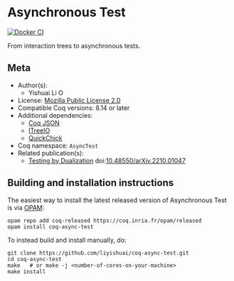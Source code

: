 <!---
This file was generated from `meta.yml`, please do not edit manually.
Follow the instructions on https://github.com/coq-community/templates to regenerate.
--->
# Asynchronous Test

[![Docker CI][docker-action-shield]][docker-action-link]

[docker-action-shield]: https://github.com/liyishuai/coq-async-test/workflows/Docker%20CI/badge.svg?branch=master
[docker-action-link]: https://github.com/liyishuai/coq-async-test/actions?query=workflow:"Docker%20CI"




From interaction trees to asynchronous tests.

## Meta

- Author(s):
  - Yishuai Li [<img src="https://zenodo.org/static/img/orcid.svg" height="14px" alt="ORCID logo" />](https://orcid.org/0000-0002-5728-5903)
- License: [Mozilla Public License 2.0](LICENSE)
- Compatible Coq versions: 8.14 or later
- Additional dependencies:
  - [Coq JSON](https://github.com/liyishuai/coq-json)
  - [ITreeIO](https://github.com/Lysxia/coq-itree-io)
  - [QuickChick](https://github.com/QuickChick/QuickChick/)
- Coq namespace: `AsyncTest`
- Related publication(s):
  - [Testing by Dualization](https://repository.upenn.edu/edissertations/5376) doi:[10.48550/arXiv.2210.01047](https://doi.org/10.48550/arXiv.2210.01047)

## Building and installation instructions

The easiest way to install the latest released version of Asynchronous Test
is via [OPAM](https://opam.ocaml.org/doc/Install.html):

```shell
opam repo add coq-released https://coq.inria.fr/opam/released
opam install coq-async-test
```

To instead build and install manually, do:

``` shell
git clone https://github.com/liyishuai/coq-async-test.git
cd coq-async-test
make   # or make -j <number-of-cores-on-your-machine> 
make install
```



